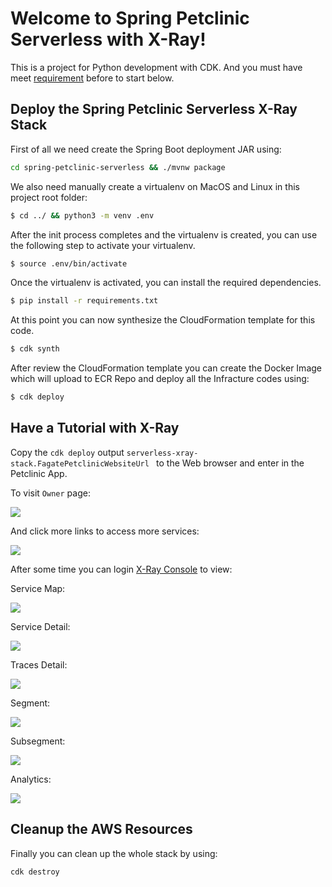 
# Welcome to Spring Petclinic Serverless with X-Ray!

This is a project for Python development with CDK. And you must have meet [requirement](../README.md#prerequisites) before to start below.

## Deploy the Spring Petclinic Serverless X-Ray Stack

First of all we need create the Spring Boot deployment JAR using:

```bash
cd spring-petclinic-serverless && ./mvnw package
```

We also need manually create a virtualenv on MacOS and Linux in this project root folder:

```bash
$ cd ../ && python3 -m venv .env
```

After the init process completes and the virtualenv is created, you can use the following
step to activate your virtualenv.

```bash
$ source .env/bin/activate
```

Once the virtualenv is activated, you can install the required dependencies.

```bash
$ pip install -r requirements.txt
```

At this point you can now synthesize the CloudFormation template for this code.

```bash
$ cdk synth
```

After review the CloudFormation template you can create the Docker Image which will upload to ECR Repo and deploy all the Infracture codes using:

```bash
$ cdk deploy
```

## Have a Tutorial with X-Ray

Copy the `cdk deploy` output `serverless-xray-stack.FagatePetclinicWebsiteUrl ` to the Web browser and enter in the Petclinic App.

To visit `Owner` page:

![](images/1.png)

And click more links to access more services:

![](images/2.png)

After some time you can login [X-Ray Console](https://console.aws.amazon.com/xray/home) to view:

Service Map:

![](images/3.png)

Service Detail:

![](images/4.png)

Traces Detail:

![](images/5.png)

Segment:

![](images/6.png)

Subsegment:

![](images/7.png)

Analytics:

![](images/8.png)

## Cleanup the AWS Resources

Finally you can clean up the whole stack by using:

```bash
cdk destroy
```